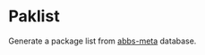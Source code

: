 Paklist
=======
Generate a package list from [abbs-meta](https://github.com/AOSC-Dev/abbs-meta) database.
